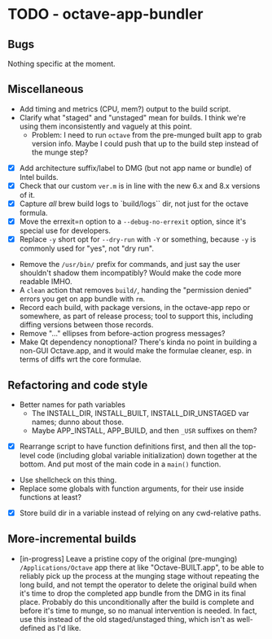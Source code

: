 # TODO - octave-app-bundler

## Bugs

Nothing specific at the moment.

## Miscellaneous

* Add timing and metrics (CPU, mem?) output to the build script.
* Clarify what "staged" and "unstaged" mean for builds. I think we're using them inconsistently and vaguely at this point.
  * Problem: I need to run `octave` from the pre-munged built app to grab version info. Maybe I could push that up to the build step instead of the munge step?
* [X] Add architecture suffix/label to DMG (but not app name or bundle) of Intel builds.
* [X] Check that our custom `ver.m` is in line with the new 6.x and 8.x versions of it.
* [X] Capture _all_ brew build logs to `build/logs`` dir, not just for the octave formula.
* [X] Move the errexit=n option to a `--debug-no-errexit` option, since it's special use for developers.
* [X] Replace `-y` short opt for `--dry-run` with `-Y` or something, because `-y` is commonly used for "yes", not "dry run".
* Remove the `/usr/bin/` prefix for commands, and just say the user shouldn't shadow them incompatibly? Would make the code more readable IMHO.
* A `clean` action that removes `build/`, handing the "permission denied" errors you get on app bundle with `rm`.
* Record each build, with package versions, in the octave-app repo or somewhere, as part of release process; tool to support this, including diffing versions between those records.
* Remove "..." ellipses from before-action progress messages?
* Make Qt dependency nonoptional? There's kinda no point in building a non-GUI Octave.app, and it would make the formulae cleaner, esp. in terms of diffs wrt the core formulae.

## Refactoring and code style

* Better names for path variables
  * The INSTALL_DIR, INSTALL_BUILT, INSTALL_DIR_UNSTAGED var names; dunno about those.
  * Maybe APP_INSTALL, APP_BUILD, and then `_USR` suffixes on them?
* [X] Rearrange script to have function definitions first, and then all the top-level code (including global variable initialization) down together at the bottom. And put most of the main code in a `main()` function.
* Use shellcheck on this thing.
* Replace some globals with function arguments, for their use inside functions at least?
* [X] Store build dir in a variable instead of relying on any cwd-relative paths.

## More-incremental builds

* [in-progress] Leave a pristine copy of the original (pre-munging) `/Applications/Octave` app there at like "Octave-BUILT.app", to be able to reliably pick up the process at the munging stage without repeating the long build, and not tempt the operator to delete the original build when it's time to drop the completed app bundle from the DMG in its final place. Probably do this unconditionally after the build is complete and before it's time to munge, so no manual intervention is needed. In fact, use this instead of the old staged/unstaged thing, which isn't as well-defined as I'd like.
